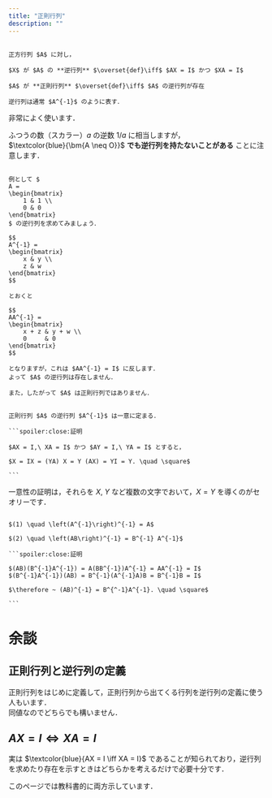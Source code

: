 ```yaml
---
title: "正則行列"
description: ""
---
```


~~~definition:正則行列と逆行列

正方行列 $A$ に対し，

$X$ が $A$ の **逆行列** $\overset{def}\iff$ $AX = I$ かつ $XA = I$

$A$ が **正則行列** $\overset{def}\iff$ $A$ の逆行列が存在

逆行列は通常 $A^{-1}$ のように表す．

~~~

非常によく使います．

ふつうの数（スカラー）$a$ の逆数 $1/a$ に相当しますが，  
$\textcolor{blue}{\bm{A \neq O}}$ **でも逆行列を持たないことがある** ことに注意します．

```spoiler:close:逆行列を持たない例

例として $
A =
\begin{bmatrix}
    1 & 1 \\
    0 & 0
\end{bmatrix}
$ の逆行列を求めてみましょう．

$$
A^{-1} =
\begin{bmatrix}
    x & y \\
    z & w
\end{bmatrix}
$$

とおくと

$$
AA^{-1} = 
\begin{bmatrix}
    x + z & y + w \\
    0     & 0
\end{bmatrix}
$$

となりますが，これは $AA^{-1} = I$ に反します．  
よって $A$ の逆行列は存在しません．

また，したがって $A$ は正則行列ではありません．

```

~~~theorem:逆行列の一意性

正則行列 $A$ の逆行列 $A^{-1}$ は一意に定まる．

```spoiler:close:証明

$AX = I,\ XA = I$ かつ $AY = I,\ YA = I$ とすると，  

$X = IX = (YA) X = Y (AX) = YI = Y. \quad \square$

```

~~~

一意性の証明は，それらを $X,\ Y$ など複数の文字でおいて，$X = Y$ を導くのがセオリーです．

~~~theorem:逆行列の性質

$(1) \quad \left(A^{-1}\right)^{-1} = A$

$(2) \quad \left(AB\right)^{-1} = B^{-1} A^{-1}$

```spoiler:close:証明

$(AB)(B^{-1}A^{-1}) = A(BB^{-1})A^{-1} = AA^{-1} = I$  
$(B^{-1}A^{-1})(AB) = B^{-1}(A^{-1}A)B = B^{-1}B = I$

$\therefore ~ (AB)^{-1} = B^{^-1}A^{-1}. \quad \square$

```

~~~

# 余談

## 正則行列と逆行列の定義

正則行列をはじめに定義して，正則行列から出てくる行列を逆行列の定義に使う人もいます．  
同値なのでどちらでも構いません．

## $AX = I \iff XA = I$

実は $\textcolor{blue}{AX = I \iff XA = I}$ であることが知られており，逆行列を求めたり存在を示すときはどちらかを考えるだけで必要十分です．

このページでは教科書的に両方示しています．
